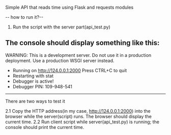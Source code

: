 Simple API that reads time using Flask and requests modules

-- how to run it?--

1. Run the script with the server part(api_test.py)

The console should display something like this:
---------------------------------------------------------------------------------------------------------------------------------------------------------------------------------------------
WARNING: This is a development server. Do not use it in a production deployment. Use a production WSGI server instead.
 * Running on http://124.0.0.1:2000
Press CTRL+C to quit
 * Restarting with stat
 * Debugger is active!
 * Debugger PIN: 109-948-541
---------------------------------------------------------------------------------------------------------------------------------------------------------------------------------------------

There are two ways to test it

2.1 Copy the HTTP address(in my case, http://124.0.0.1:2000) into the browser while the server(script) runs. The browser should display the current time.
2.2 Run client script while server(api_test.py) is running; the console should print the current time.














